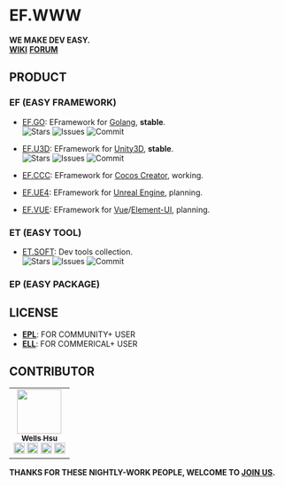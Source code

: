 # EF.WWW
**WE MAKE DEV EASY.**  
[**WIKI**](http://wiki.eframework.cn)  [**FORUM**](http://forum.eframework.cn)

## PRODUCT
### EF (EASY FRAMEWORK)
- [EF.GO](https://go.eframework.cn): EFramework for [Golang](https://go.dev), **stable**.  
![Stars](https://img.shields.io/github/stars/eframework-cn/EF.GO) ![Issues](https://img.shields.io/github/issues/eframework-cn/EF.GO) ![Commit](https://img.shields.io/github/last-commit/eframework-cn/EF.GO/master)

- [EF.U3D](https://u3d.eframework.cn): EFramework for [Unity3D](https://unity3d.com), **stable**.  
![Stars](https://img.shields.io/github/stars/eframework-cn/EF.U3D) ![Issues](https://img.shields.io/github/issues/eframework-cn/EF.U3D) ![Commit](https://img.shields.io/github/last-commit/eframework-cn/EF.U3D/master)

- [EF.CCC](https://go.eframework.cn): EFramework for [Cocos Creator](https://www.cocos.com), working.

- [EF.UE4](https://ue4.eframework.cn): EFramework for [Unreal Engine](https://www.unrealengine.com), planning.

- [EF.VUE](https://vue.eframework.cn): EFramework for [Vue](https://vuejs.org/)/[Element-UI](https://element.eleme.cn), planning.

### ET (EASY TOOL)
- [ET.SOFT](https://soft.eframework.cn): Dev tools collection.  
![Stars](https://img.shields.io/github/stars/eframework-cn/ET.SOFT) ![Issues](https://img.shields.io/github/issues/eframework-cn/ET.SOFT) ![Commit](https://img.shields.io/github/last-commit/eframework-cn/ET.SOFT/master)

### EP (EASY PACKAGE)

## LICENSE
- [__EPL__](LICENSE.EPL.md): FOR COMMUNITY+ USER
- [__ELL__](LICENSE.ELL.md): FOR COMMERICAL+ USER

## CONTRIBUTOR
<!-- ALL-CONTRIBUTORS-LIST:START - Do not remove or modify this section -->
<!-- prettier-ignore-start -->
<!-- markdownlint-disable -->
<table>
  <tbody>
    <tr>
      <td align="center" valign="top">
        <a href="https://github.com/wellshsu" title="Wells Hsu"><img src="https://avatars.githubusercontent.com/u/34912983?v=4" width="80px;"/><br/><sub><b>Wells Hsu</b></sub></a><br/>
        <a href="https://github.com/wellshsu?tab=achievements" title="Arctic Code Vault Contributor"><img src="https://github.githubassets.com/images/modules/profile/achievements/arctic-code-vault-contributor-default.png" width="20px;"/></a>
        <a href="https://github.com/wellshsu?tab=achievements" title="Starstruck"><img src="https://github.githubassets.com/images/modules/profile/achievements/starstruck-default.png" width="20px;"/></a>
        <a href="https://github.com/wellshsu?tab=achievements" title="Quickdraw"><img src="https://github.githubassets.com/images/modules/profile/achievements/quickdraw-default.png" width="20px;"/></a>
        <a href="https://github.com/wellshsu?tab=achievements" title="Pull Shark"><img src="https://github.githubassets.com/images/modules/profile/achievements/pull-shark-default.png" width="20px;"/></a>
      </td>
    </tr>
  </tbody>
</table>
<!-- markdownlint-restore -->
<!-- prettier-ignore-end -->
<!-- ALL-CONTRIBUTORS-LIST:END -->

**THANKS FOR THESE NIGHTLY-WORK PEOPLE, WELCOME TO [JOIN US](https://github.com/orgs/eframework-cn/teams).**